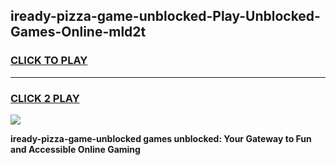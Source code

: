 
## iready-pizza-game-unblocked-Play-Unblocked-Games-Online-mld2t
<h3>
<a href="https://premium76.site?title=iready-pizza-game-unblocked&ref=25A">CLICK TO PLAY</a></h3>
<hr>

<h3>
<a href="https://premium76.site?title=iready-pizza-game-unblocked&ref=25A">CLICK 2 PLAY</a>
  
</h3>

<a href="https://premium76.site?title=iready-pizza-game-unblocked&ref=25A"><img src="https://clearcache.store/games.png"></a>


**iready-pizza-game-unblocked games unblocked: Your Gateway to Fun and Accessible Online Gaming**
